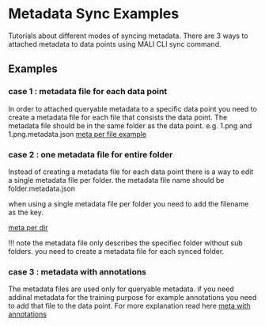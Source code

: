 # Metadata Sync Examples

Tutorials about different modes of syncing metadata.
There are 3 ways to attached metadata to data points using MALI CLI sync command.


## Examples

### case 1 : metadata file for each data point

In order to attached queryable metadata to a specific data point you need to create a metadata file for each file that consists the data point. The metadata file should be in the same folder as the data point.
e.g. 1.png and 1.png.metadata.json
[meta per file example](./meta%20per%20file)

### case 2 : one metadata file for entire folder

Instead of creating a metadata file for each data point there is a way to edit a single metadata file per folder.
the metadata file name should be folder.metadata.json 

when using a single metadata file per folder you need to add the filename as the key.

[meta per dir](./meta%20per%20dir)

!!! note
the metadata file only describes the specifiec folder without sub folders.
you need to create a metadata file for each synced folder.

### case 3 : metadata with annotations

The metadata files are used only for queryable metadata. if you need addinal metadata for the training purpose for example annotations you need to add that file to the data point. For more explanation read here <link>
[meta with annotations](./meta%20with%20annotations)
